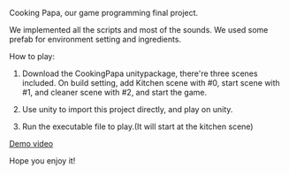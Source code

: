Cooking Papa, our game programming final project.

We implemented all the scripts and most of the sounds. We used some prefab for environment setting and ingredients.




How to play:

1. Download the CookingPapa unitypackage, there're three scenes included. On build setting, add Kitchen scene with #0, start scene with #1, and cleaner scene with #2, and start the game.

2. Use unity to import this project directly, and play on unity.

3. Run the executable file to play.(It will start at the kitchen scene)



[Demo video](https://youtu.be/U4QwQ6LLuwc)




Hope you enjoy it!
